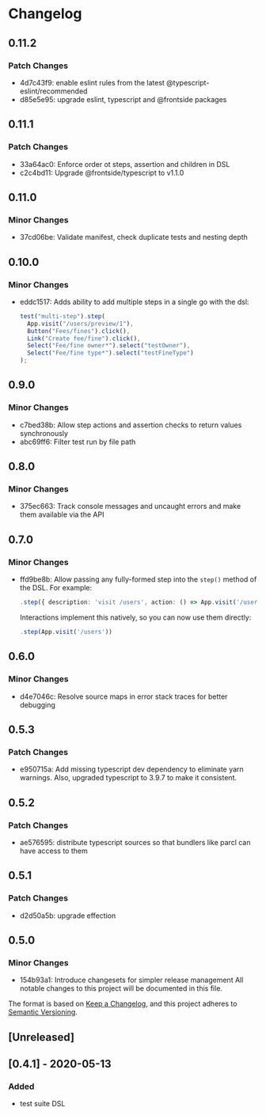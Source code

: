 # Changelog

## 0.11.2

### Patch Changes

- 4d7c43f9: enable eslint rules from the latest @typescript-eslint/recommended
- d85e5e95: upgrade eslint, typescript and @frontside packages

## 0.11.1

### Patch Changes

- 33a64ac0: Enforce order ot steps, assertion and children in DSL
- c2c4bd11: Upgrade @frontside/typescript to v1.1.0

## 0.11.0

### Minor Changes

- 37cd06be: Validate manifest, check duplicate tests and nesting depth

## 0.10.0

### Minor Changes

- eddc1517: Adds ability to add multiple steps in a single go with the dsl:
  ```js
  test("multi-step").step(
    App.visit("/users/preview/1"),
    Button("Fees/fines").click(),
    Link("Create fee/fine").click(),
    Select("Fee/fine owner*").select("testOwner"),
    Select("Fee/fine type*").select("testFineType")
  );
  ```

## 0.9.0

### Minor Changes

- c7bed38b: Allow step actions and assertion checks to return values synchronously
- abc69ff6: Filter test run by file path

## 0.8.0

### Minor Changes

- 375ec663: Track console messages and uncaught errors and make them available via the API

## 0.7.0

### Minor Changes

- ffd9be8b: Allow passing any fully-formed step into the `step()` method of the
  DSL. For example:

  ```ts
  .step({ description: 'visit /users', action: () => App.visit('/users')})
  ```

  Interactions implement this natively, so you can now use them
  directly:

  ```ts
  .step(App.visit('/users'))
  ```

## 0.6.0

### Minor Changes

- d4e7046c: Resolve source maps in error stack traces for better debugging

## 0.5.3

### Patch Changes

- e950715a: Add missing typescript dev dependency to eliminate yarn warnings. Also, upgraded typescript to 3.9.7 to make it consistent.

## 0.5.2

### Patch Changes

- ae576595: distribute typescript sources so that bundlers like parcl can have
  access to them

## 0.5.1

### Patch Changes

- d2d50a5b: upgrade effection

## 0.5.0

### Minor Changes

- 154b93a1: Introduce changesets for simpler release management
  All notable changes to this project will be documented in this file.

The format is based on [Keep a Changelog](https://keepachangelog.com/en/1.0.0/),
and this project adheres to [Semantic Versioning](https://semver.org/spec/v2.0.0.html).

## [Unreleased]

## [0.4.1] - 2020-05-13

### Added

- test suite DSL
